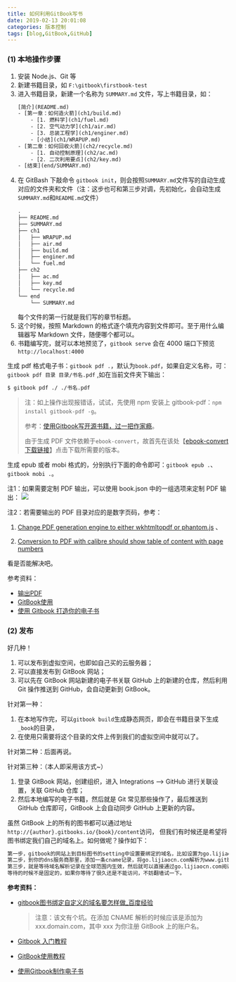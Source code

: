 ```yaml
---
title: 如何利用GitBook写书
date: 2019-02-13 20:01:08
categories: 版本控制
tags: [blog,GitBook,GitHub] 
---
```


### (1) 本地操作步骤

1. 安装 Node.js、Git 等
2. 新建书籍目录，如 `F:\gitbook\firstbook-test`
3. 进入书籍目录，新建一个名称为 `SUMMARY.md` 文件，写上书籍目录，如：<!-- more -->
    ``` xml
    [简介](README.md)
    - [第一章：如何造火箭](ch1/build.md)
        - [1. 燃料学](ch1/fuel.md)
        - [2. 空气动力学](ch1/air.md)
        - [3. 总装工程学](ch1/enginer.md)
        - [小结](ch1/WRAPUP.md)
    - [第二章：如何回收火箭](ch2/recycle.md)
        - [1. 自动控制原理](ch2/ac.md)
        - [2. 二次利用要点](ch2/key.md)
    - [结束](end/SUMMARY.md)
    ```
4. 在 GitBash 下敲命令 `gitbook init`，则会按照`SUMMARY.md`文件写的自动生成对应的文件夹和文件（注：这步也可和第三步对调，先初始化，会自动生成`SUMMARY.md`和`README.md`文件）
    ``` xml
    .
    ├── README.md
    ├── SUMMARY.md
    ├── ch1
    │   ├── WRAPUP.md
    │   ├── air.md
    │   ├── build.md
    │   ├── enginer.md
    │   └── fuel.md
    ├── ch2
    │   ├── ac.md
    │   ├── key.md
    │   └── recycle.md
    └── end
        └── SUMMARY.md
    ```
    每个文件的第一行就是我们写的章节标题。
5. 这个时候，按照 Markdown 的格式逐个填充内容到文件即可。至于用什么编辑器写 Markdown 文件，随便哪个都可以。
6. 书籍编写完，就可以本地预览了，`gitbook serve` 会在 4000 端口下预览 `http://localhost:4000`

生成 pdf 格式电子书：`gitbook pdf .`，默认为`book.pdf`，如果自定义名称，可：`gitbook pdf 目录 目录/书名.pdf` ,如在当前文件夹下输出：

``` xml
$ gitbook pdf ./ ./书名.pdf
```
>注：如上操作出现报错话，试试，先使用 npm 安装上 gitbook-pdf：`npm install gitbook-pdf -g`。
>
>参考：[使用Gitbook写开源书籍，过一把作家瘾](https://www.jianshu.com/p/7476afdd9248)。
>
>由于生成 PDF 文件依赖于`ebook-convert`，故首先在该处【[ebook-convert下载链接](http://calibre-ebook.com/download)】点击下载所需要的版本。

生成 epub 或者 mobi 格式的，分别执行下面的命令即可：`gitbook epub .`、`gitbook mobi .`。

注1：如果需要定制 PDF 输出，可以使用 book.json 中的一组选项来定制 PDF 输出：
![](https://img-1256179949.cos.ap-shanghai.myqcloud.com/20190127225401.png)

注2：若需要输出的 PDF 目录对应的是数字页码，参考：

1. [Change PDF generation engine to either wkhtmltopdf or phantom.js](https://github.com/GitbookIO/gitbook/issues/1470) 、

2. [Conversion to PDF with calibre should show table of content with page numbers](https://github.com/GitbookIO/gitbook/issues/1223) 

看是否能解决吧。

参考资料：

- [输出PDF](https://yuzeshan.gitbooks.io/gitbook-studying/content/output/pdfandebook.html)
- [GitBook使用](http://wiki.11ten.net/Node/gitbook%E4%BD%BF%E7%94%A8.html)
- [使用 Gitbook 打造你的电子书](https://www.jianshu.com/p/f38d8ff999cb)

### (2) 发布

好几种！

1. 可以发布到虚拟空间，也即如自己买的云服务器；
2. 可以直接发布到 GitBook 网站；
3. 可以先在 GitBook 网站新建的电子书关联 GitHub 上的新建的仓库，然后利用 Git 操作推送到 GitHub，会自动更新到 GitBook。


针对第一种：

1. 在本地写作完，可以`gitbook build`生成静态网页，即会在书籍目录下生成`_book`的目录，
2. 在使用只需要将这个目录的文件上传到我们的虚拟空间中就可以了。

针对第二种：后面再说。


针对第三种：（本人即采用该方式~）

1. 登录 GitBook 网站，创建组织，进入 Integrations --> GitHub 进行关联设置，关联 GitHub 仓库；
2. 然后本地编写的电子书籍，然后就是 Git 常见那些操作了，最后推送到 GitHub 仓库即可，GitBook 上会自动同步 GitHub 上更新的内容。

虽然 GitBook 上的所有的图书都可以通过地址`http://{author}.gitbooks.io/{book}/content`访问， 但我们有时候还是希望将图书绑定我们自己的域名上。如何做呢？操作如下：
```xml
第一步，gitbook的网站上到目标图书的setting中设置要绑定的域名，比如设置为go.lijiaocn.com；
第二步，到你的dns服务商那里，添加一条cname记录，将go.lijiaocn.com解析为www.gitbooks.io；
第三步，就是等待域名解析记录在全球范围内生效，然后就可以直接通过go.lijiaocn.com阅读图书。
等待的时候不是固定的，如果你等待了很久还是不能访问，不妨翻墙试一下。
```



**参考资料：**

- [gitbook图书绑定自定义的域名要怎样做_百度经验](https://jingyan.baidu.com/article/335530daf86c3b19cb41c3f3.html)

  > 注意：该文有个坑。在添加 CNAME 解析的时候应该是添加为 xxx.domain.com，其中 xxx 为你注册 GitBook 上的账户名。
- [Gitbook 入门教程](https://yuzeshan.gitbooks.io/gitbook-studying/content/index.html)
- [GitBook使用教程](https://jackchan1999.github.io/2017/05/01/gitbook/GitBook%E4%BD%BF%E7%94%A8%E6%95%99%E7%A8%8B/)
- [使用Gitbook制作电子书](https://www.kancloud.cn/wizardforcel/markdown-simple-world/97377)